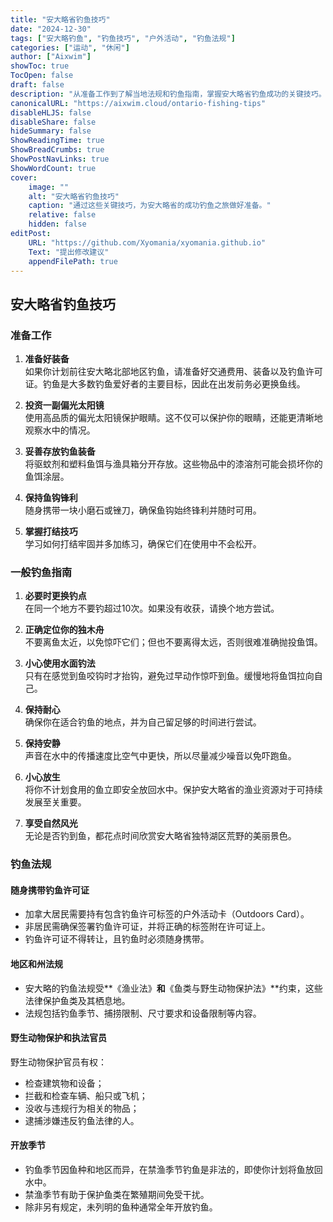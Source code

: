 ```yaml
---
title: "安大略省钓鱼技巧"
date: "2024-12-30"
tags: ["安大略钓鱼", "钓鱼技巧", "户外活动", "钓鱼法规"]
categories: ["运动", "休闲"]
author: ["Aixwim"]
showToc: true
TocOpen: false
draft: false
description: "从准备工作到了解当地法规和钓鱼指南，掌握安大略省钓鱼成功的关键技巧。"
canonicalURL: "https://aixwim.cloud/ontario-fishing-tips"
disableHLJS: false
disableShare: false
hideSummary: false
ShowReadingTime: true
ShowBreadCrumbs: true
ShowPostNavLinks: true
ShowWordCount: true
cover:
    image: ""
    alt: "安大略省钓鱼技巧"
    caption: "通过这些关键技巧，为安大略省的成功钓鱼之旅做好准备。"
    relative: false
    hidden: false
editPost:
    URL: "https://github.com/Xyomania/xyomania.github.io"
    Text: "提出修改建议"
    appendFilePath: true
---
```


## 安大略省钓鱼技巧

### **准备工作**

1. **准备好装备**  
   如果你计划前往安大略北部地区钓鱼，请准备好交通费用、装备以及钓鱼许可证。钓鱼是大多数钓鱼爱好者的主要目标，因此在出发前务必更换鱼线。

2. **投资一副偏光太阳镜**  
   使用高品质的偏光太阳镜保护眼睛。这不仅可以保护你的眼睛，还能更清晰地观察水中的情况。

3. **妥善存放钓鱼装备**  
   将驱蚊剂和塑料鱼饵与渔具箱分开存放。这些物品中的漆溶剂可能会损坏你的鱼饵涂层。

4. **保持鱼钩锋利**  
   随身携带一块小磨石或锉刀，确保鱼钩始终锋利并随时可用。

5. **掌握打结技巧**  
   学习如何打结牢固并多加练习，确保它们在使用中不会松开。

### **一般钓鱼指南**

1. **必要时更换钓点**  
   在同一个地方不要钓超过10次。如果没有收获，请换个地方尝试。

2. **正确定位你的独木舟**  
   不要离鱼太近，以免惊吓它们；但也不要离得太远，否则很难准确抛投鱼饵。

3. **小心使用水面钓法**  
   只有在感觉到鱼咬钩时才抬钩，避免过早动作惊吓到鱼。缓慢地将鱼饵拉向自己。

4. **保持耐心**  
   确保你在适合钓鱼的地点，并为自己留足够的时间进行尝试。

5. **保持安静**  
   声音在水中的传播速度比空气中更快，所以尽量减少噪音以免吓跑鱼。

6. **小心放生**  
   将你不计划食用的鱼立即安全放回水中。保护安大略省的渔业资源对于可持续发展至关重要。

7. **享受自然风光**  
   无论是否钓到鱼，都花点时间欣赏安大略省独特湖区荒野的美丽景色。

### **钓鱼法规**

#### **随身携带钓鱼许可证**

- 加拿大居民需要持有包含钓鱼许可标签的户外活动卡（Outdoors Card）。  
- 非居民需确保签署钓鱼许可证，并将正确的标签附在许可证上。  
- 钓鱼许可证不得转让，且钓鱼时必须随身携带。

#### **地区和州法规**

- 安大略的钓鱼法规受**《渔业法》**和**《鱼类与野生动物保护法》**约束，这些法律保护鱼类及其栖息地。  
- 法规包括钓鱼季节、捕捞限制、尺寸要求和设备限制等内容。

#### **野生动物保护和执法官员**

野生动物保护官员有权：

- 检查建筑物和设备；  
- 拦截和检查车辆、船只或飞机；  
- 没收与违规行为相关的物品；  
- 逮捕涉嫌违反钓鱼法律的人。

#### **开放季节**

- 钓鱼季节因鱼种和地区而异，在禁渔季节钓鱼是非法的，即使你计划将鱼放回水中。  
- 禁渔季节有助于保护鱼类在繁殖期间免受干扰。  
- 除非另有规定，未列明的鱼种通常全年开放钓鱼。
